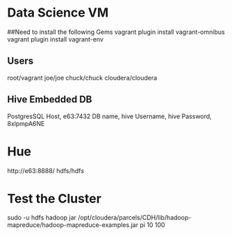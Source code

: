 # Data Science VM

##Need to install the following Gems
vagrant plugin install vagrant-omnibus
vagrant plugin install vagrant-env

## Users
root/vagrant
joe/joe
chuck/chuck
cloudera/cloudera


## Hive Embedded DB
PostgresSQL
Host, e63:7432
DB name, hive
Username, hive
Password, 8xlpmpA6NE

# Hue
http://e63:8888/
hdfs/hdfs

# Test the Cluster
sudo -u hdfs hadoop jar /opt/cloudera/parcels/CDH/lib/hadoop-mapreduce/hadoop-mapreduce-examples.jar pi 10 100